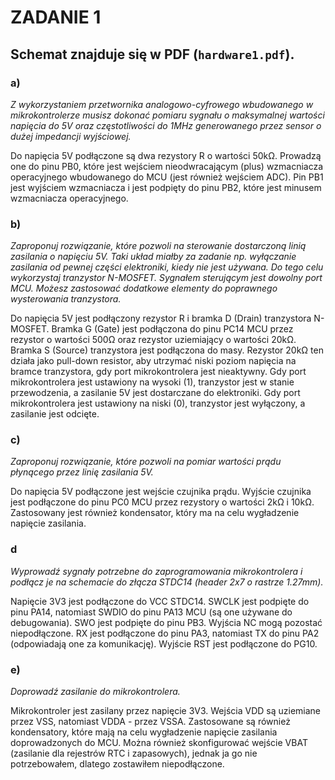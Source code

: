 # ZADANIE 1

## Schemat znajduje się w PDF (`hardware1.pdf`).

### a)
*Z wykorzystaniem przetwornika analogowo-cyfrowego wbudowanego w mikrokontrolerze musisz dokonać pomiaru sygnału o maksymalnej wartości napięcia do 5V oraz częstotliwości do 1MHz generowanego przez sensor o dużej impedancji wyjściowej.*

Do napięcia 5V podłączone są dwa rezystory R o wartości 50kΩ. Prowadzą one do pinu PB0, które jest wejściem nieodwracającym (plus) wzmacniacza operacyjnego wbudowanego do MCU (jest również wejściem ADC). Pin PB1 jest wyjściem wzmacniacza i jest podpięty do pinu PB2, które jest minusem wzmacniacza operacyjnego.

### b)
*Zaproponuj rozwiązanie, które pozwoli na sterowanie dostarczoną linią zasilania o napięciu 5V. Taki układ miałby za zadanie np. wyłączanie zasilania od pewnej części elektroniki, kiedy nie jest używana. Do tego celu wykorzystaj tranzystor N-MOSFET. Sygnałem sterującym jest dowolny port MCU. Możesz zastosować dodatkowe elementy do poprawnego wysterowania tranzystora.*

Do napięcia 5V jest podłączony rezystor R i bramka D (Drain) tranzystora N-MOSFET.
Bramka G (Gate) jest podłączona do pinu PC14 MCU przez rezystor o wartości 500Ω oraz rezystor uziemiający o wartości 20kΩ.
Bramka S (Source) tranzystora jest podłączona do masy.
Rezystor 20kΩ ten działa jako pull-down resistor, aby utrzymać niski poziom napięcia na bramce tranzystora, gdy port mikrokontrolera jest nieaktywny.
Gdy port mikrokontrolera jest ustawiony na wysoki (1), tranzystor jest w stanie przewodzenia, a zasilanie 5V jest dostarczane do elektroniki. Gdy port mikrokontrolera jest ustawiony na niski (0), tranzystor jest wyłączony, a zasilanie jest odcięte.

### c)
*Zaproponuj rozwiązanie, które pozwoli na pomiar wartości prądu płynącego przez linię zasilania 5V.*

Do napięcia 5V podłączone jest wejście czujnika prądu. Wyjście czujnika jest podłączone do pinu PC0 MCU przez rezystory o wartości 2kΩ i 10kΩ. Zastosowany jest również kondensator, który ma na celu wygładzenie napięcie zasilania.  


### d
*Wyprowadź sygnały potrzebne do zaprogramowania mikrokontrolera i podłącz je na schemacie do złącza STDC14 (header 2x7 o rastrze 1.27mm).*

Napięcie 3V3 jest podłączone do VCC STDC14. SWCLK jest podpięte do pinu PA14, natomiast SWDIO do pinu PA13 MCU (są one używane do debugowania). SWO jest podpięte do pinu PB3. Wyjścia NC mogą pozostać niepodłączone. RX jest podłączone do pinu PA3, natomiast TX do pinu PA2 (odpowiadają one za komunikację). Wyjście RST jest podłączone do PG10.

### e)
*Doprowadź zasilanie do mikrokontrolera.*

Mikrokontroler jest zasilany przez napięcie 3V3. Wejścia VDD są uziemiane przez VSS, natomiast VDDA - przez VSSA.  Zastosowane są również kondensatory, które mają na celu wygładzenie napięcie zasilania doprowadzonych do MCU. Można również skonfigurować wejście VBAT (zasilanie dla rejestrów RTC i zapasowych), jednak ja go nie potrzebowałem, dlatego zostawiłem niepodłączone.
